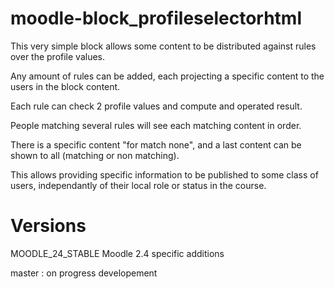 moodle-block_profileselectorhtml
================================

This very simple block allows some content to be distributed against rules over the profile values.

Any amount of rules can be added, each projecting a specific content to the users in the block content.

Each rule can check 2 profile values and compute and operated result.

People matching several rules will see each matching content in order.

There is a specific content "for match none", and a last content can be shown to all (matching or non matching).

This allows providing specific information to be published to some class of users, independantly 
of their local role or status in the course.

Versions
========

MOODLE_24_STABLE Moodle 2.4 specific additions

master : on progress developement
